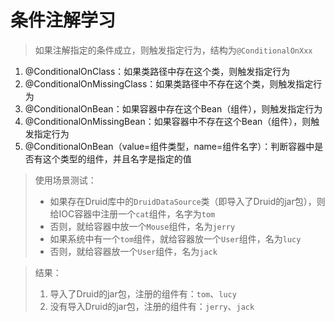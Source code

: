 # 条件注解学习

> 如果注解指定的条件成立，则触发指定行为，结构为`@ConditionalOnXxx`
1. @ConditionalOnClass：如果类路径中存在这个类，则触发指定行为
2. @ConditionalOnMissingClass：如果类路径中不存在这个类，则触发指定行为
3. @ConditionalOnBean：如果容器中存在这个Bean（组件），则触发指定行为
4. @ConditionalOnMissingBean：如果容器中不存在这个Bean（组件），则触发指定行为
5. @ConditionalOnBean（value=组件类型，name=组件名字）：判断容器中是否有这个类型的组件，并且名字是指定的值

> 使用场景测试：
> - 如果存在Druid库中的`DruidDataSource`类（即导入了Druid的jar包），则给IOC容器中注册一个`cat`组件，名字为`tom`
> - 否则，就给容器中放一个`Mouse`组件，名为`jerry`
> - 如果系统中有一个`tom`组件，就给容器放一个`User`组件，名为`lucy`
> - 否则，就给容器放一个`User`组件，名为`jack`

> 结果：
> 1. 导入了Druid的jar包，注册的组件有：`tom`、`lucy`
> 2. 没有导入Druid的jar包，注册的组件有：`jerry`、`jack`